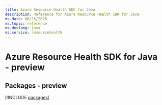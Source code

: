 ```yaml
---
title: Azure Resource Health SDK for Java
description: Reference for Azure Resource Health SDK for Java
ms.date: 06/26/2025
ms.topic: reference
ms.devlang: java
ms.service: resourcehealth
---
```

# Azure Resource Health SDK for Java - preview
## Packages - preview
[!INCLUDE [packages](resource-health-index.md)]